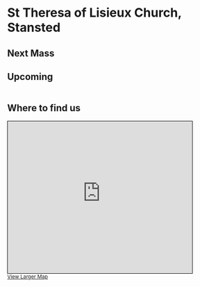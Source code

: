 # St Theresa of Lisieux Church, Stansted
## Next Mass
<div id="nextMass" style="font-size: xxx-large; text-align: center"></div>

## Upcoming
<table id="upcomingTable"></table>

## Where to find us

<iframe width="425" height="350" src="https://www.openstreetmap.org/export/embed.html?bbox=0.19879996776580813%2C51.90977187162156%2C0.2017772197723389%2C51.91184511171202&amp;layer=mapnik&amp;marker=51.91080850363098%2C0.2002885937690735" style="border: 1px solid black"></iframe><br/><small><a href="https://www.openstreetmap.org/?mlat=51.91081&amp;mlon=0.20029#map=19/51.91081/0.20029">View Larger Map</a></small>

<div id="timemachine" style="display: none;">
<h2>Control time</h2>

<p id="currentTime"></p>
  <input type="range" min="1" max="100" value="50" class="slider" id="myRange">
</div>

<script lang="js">
// What time is it now?
let now = Date.now();

let showValue = 'inline-block';

// Get all upcoming events, excluding past events
let massTimes = {{ site.data.masstimes | jsonify }}.map(x => { x["timestamp"] = Date.parse(x.Date); return x; })
    .filter(x => x.timestamp >= now)
    .sort((a, b) => a.timestamp - b.timestamp);

// Find first event of type Mass
let nextMass = massTimes.find(x => x.Type === 'Mass');

// Output title
let titleParagraph = document.createElement("p");
titleParagraph.appendChild(document.createTextNode(nextMass.Title));

// Format and output date
let date = new Date(nextMass.timestamp);
const options = {
  weekday: 'long',
  year: 'numeric',
  month: 'long',
  day: 'numeric',
  hour: '2-digit',
  minute: '2-digit'
};
const dateTimeFormat = new Intl.DateTimeFormat('en-GB', options);
let dateParagraph = document.createElement("p");
dateParagraph.appendChild(document.createTextNode(dateTimeFormat.format(date)));

// Add to document
document.getElementById("nextMass").replaceChildren(
titleParagraph,
dateParagraph
);

// Add next 7 days upcoming of all types to table
let sevenDays = 7 * 24 * 60 * 60 * 1000;
let sevenDaysFromNow = now + sevenDays;
let table = document.getElementById("upcomingTable");
let nextFive = massTimes.filter(x => x.timestamp < sevenDaysFromNow).map(x => {
    let row = document.createElement("tr");
    let dateCell = document.createElement("td");
    dateCell.style.whiteSpace = 'nowrap';
    dateCell.appendChild(document.createTextNode(dateTimeFormat.format(new Date(x.timestamp))));
    let titleCell = document.createElement("td");
    titleCell.appendChild(document.createTextNode(x.Title));
    row.appendChild(dateCell);
    row.appendChild(titleCell);
    return row;
});
nextFive.forEach(x => table.appendChild(x));
document.getElementById('currentTime').replaceChildren(document.createTextNode(dateTimeFormat.format(now)));

// Time machine
if (window.location.hash) {
  document.getElementById('timemachine').style.display = showValue;
}
</script>
